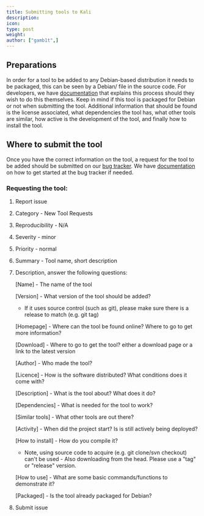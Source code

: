 ```yaml
---
title: Submitting tools to Kali
description:
icon:
type: post
weight:
author: ["gamb1t",]
---
```


## Preparations

In order for a tool to be added to any Debian-based distribution it needs to be packaged, this can be seen by a Debian/ file in the source code. For developers, we have [documentation](/docs/development/public-packaging/) that explains this process should they wish to do this themselves. Keep in mind if this tool is packaged for Debian or not when submitting the tool. Additional information that should be found is the license associated, what dependencies the tool has, what other tools are similar, how active is the development of the tool, and finally how to install the tool.

## Where to submit the tool

Once you have the correct information on the tool, a request for the tool to be added should be submitted on our [bug tracker](https://bugs.kali.org/). We have [documentation](/docs/community/submitting-issues-kali-bug-tracker/) on how to get started at the bug tracker if needed.

### Requesting the tool:
1. Report issue
2. Category - New Tool Requests
3. Reproducibility - N/A
4. Severity - minor
5. Priority - normal
6. Summary - Tool name, short description
7. Description, answer the following questions:

     [Name] - The name of the tool

     [Version] - What version of the tool should be added?
     - If it uses source control (such as git), please make sure there is a release to match (e.g. git tag)

     [Homepage] - Where can the tool be found online? Where to go to get more information?

     [Download] - Where to go to get the tool? either a download page or a link to the latest version

     [Author] - Who made the tool?

     [Licence] - How is the software distributed? What conditions does it come with?

     [Description] - What is the tool about? What does it do?

     [Dependencies] - What is needed for the tool to work?

     [Similar tools] - What other tools are out there?

     [Activity] - When did the project start? Is is still actively being deployed?

     [How to install] - How do you compile it?

     - Note, using source code to acquire (e.g. git clone/svn checkout) can't be used - Also downloading from the head. Please use a "tag" or "release" version.

     [How to use] - What are some basic commands/functions to demonstrate it?

     [Packaged] - Is the tool already packaged for Debian?
8. Submit issue
